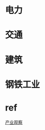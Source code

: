 # 电力
# 交通
# 建筑
# 钢铁工业
# ref
[产业观察](https://mp.weixin.qq.com/s?src=11&timestamp=1609430793&ver=2800&signature=M8PDwd6qD7ai5Njsq9Miafe4sg9Bef5*NCEHCoLcUw1rDfKCIKRZ5aTKEqutAa2akuz-P8P3saA4Ts7HUgu8itIdGT*gZW1XeAI0MfeH1DhE5Xf*wCy3Jcuk-0vhBvfh&new=1)
